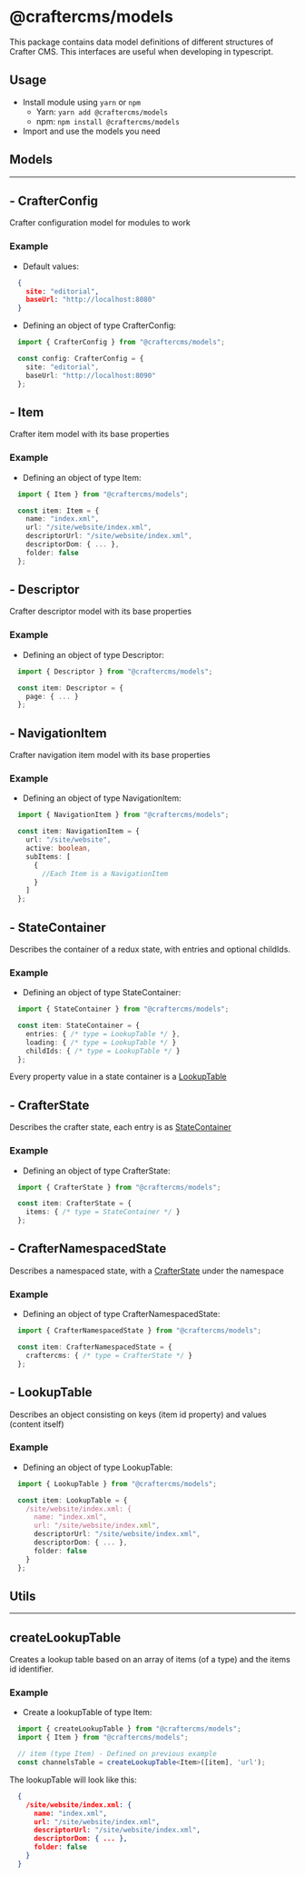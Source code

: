 # @craftercms/models

This package contains data model definitions of different structures of Crafter CMS. This interfaces are useful when developing in typescript.

## Usage

- Install module using `yarn` or `npm`
  - Yarn: `yarn add @craftercms/models`
  - npm: `npm install @craftercms/models`
- Import and use the models you need

## Models
---

## - CrafterConfig
Crafter configuration model for modules to work

### Example

- Default values:

```json
  {
    site: "editorial",
    baseUrl: "http://localhost:8080"
  }
```

- Defining an object of type CrafterConfig:

```ts
  import { CrafterConfig } from "@craftercms/models";

  const config: CrafterConfig = {
    site: "editorial",
    baseUrl: "http://localhost:8090"
  };
```

## - Item
Crafter item model with its base properties

### Example

- Defining an object of type Item:

```ts
  import { Item } from "@craftercms/models";

  const item: Item = {
    name: "index.xml",
    url: "/site/website/index.xml",
    descriptorUrl: "/site/website/index.xml",
    descriptorDom: { ... },
    folder: false
  };
```

## - Descriptor
Crafter descriptor model with its base properties

### Example

- Defining an object of type Descriptor:

```ts
  import { Descriptor } from "@craftercms/models";

  const item: Descriptor = {
    page: { ... }
  };
```

## - NavigationItem
Crafter navigation item model  with its base properties

### Example

- Defining an object of type NavigationItem:

```ts
  import { NavigationItem } from "@craftercms/models";

  const item: NavigationItem = {
    url: "/site/website",
    active: boolean,
    subItems: [
      {
        //Each Item is a NavigationItem
      }
    ]
  };
```

## - StateContainer
Describes the container of a redux state, with entries and optional childIds.

### Example

- Defining an object of type StateContainer:

```ts
  import { StateContainer } from "@craftercms/models";

  const item: StateContainer = {
    entries: { /* type = LookupTable */ },
    loading: { /* type = LookupTable */ }
    childIds: { /* type = LookupTable */ }
  };
```

Every property value in a state container is a [LookupTable](#lookupTable)

## - CrafterState
Describes the crafter state, each entry is as [StateContainer](#stateContainer)

### Example

- Defining an object of type CrafterState:

```ts
  import { CrafterState } from "@craftercms/models";

  const item: CrafterState = {
    items: { /* type = StateContainer */ }
  };
```

## - CrafterNamespacedState
Describes a namespaced state, with a [CrafterState](#CrafterState) under the namespace

### Example

- Defining an object of type CrafterNamespacedState:

```ts
  import { CrafterNamespacedState } from "@craftercms/models";

  const item: CrafterNamespacedState = {
    craftercms: { /* type = CrafterState */ }
  };
```

## - LookupTable
Describes an object consisting on keys (item id property) and values (content itself)

### Example

- Defining an object of type LookupTable:

```ts
  import { LookupTable } from "@craftercms/models";

  const item: LookupTable = {
    /site/website/index.xml: {
      name: "index.xml",
      url: "/site/website/index.xml",
      descriptorUrl: "/site/website/index.xml",
      descriptorDom: { ... },
      folder: false
    }
  };
```

## Utils
---

## createLookupTable
Creates a lookup table based on an array of items (of a type) and the items id identifier.

### Example

- Create a lookupTable of type Item:

```ts
  import { createLookupTable } from "@craftercms/models";
  import { Item } from "@craftercms/models";

  // item (type Item) - Defined on previous example
  const channelsTable = createLookupTable<Item>([item], 'url');
```

The lookupTable will look like this:

```json
  {
    /site/website/index.xml: {
      name: "index.xml",
      url: "/site/website/index.xml",
      descriptorUrl: "/site/website/index.xml",
      descriptorDom: { ... },
      folder: false
    }
  }
```
